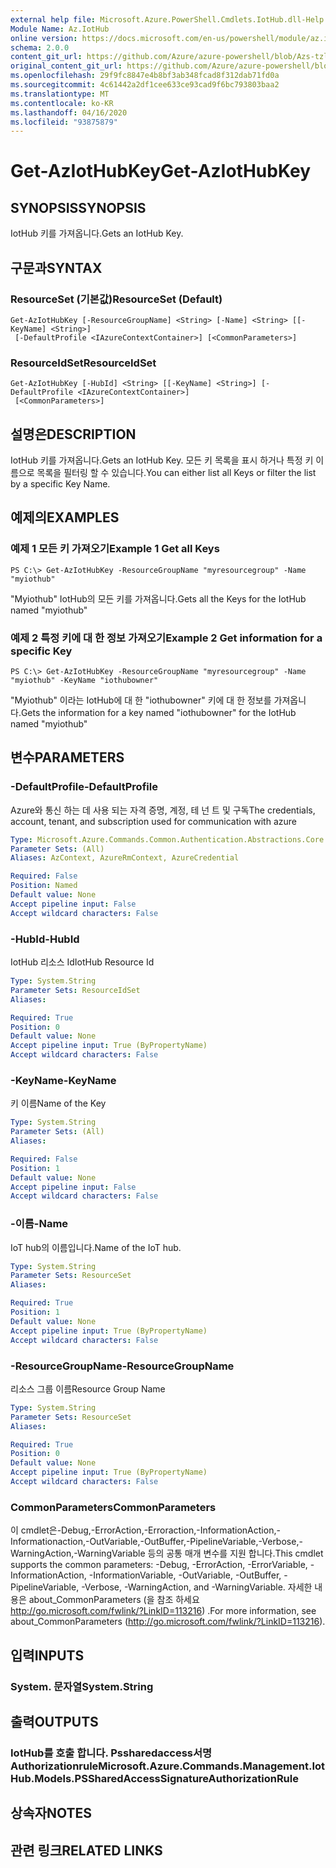 ```yaml
---
external help file: Microsoft.Azure.PowerShell.Cmdlets.IotHub.dll-Help.xml
Module Name: Az.IotHub
online version: https://docs.microsoft.com/en-us/powershell/module/az.iothub/get-aziothubkey
schema: 2.0.0
content_git_url: https://github.com/Azure/azure-powershell/blob/Azs-tzl/src/IotHub/IotHub/help/Get-AzIotHubKey.md
original_content_git_url: https://github.com/Azure/azure-powershell/blob/Azs-tzl/src/IotHub/IotHub/help/Get-AzIotHubKey.md
ms.openlocfilehash: 29f9fc8847e4b8bf3ab348fcad8f312dab71fd0a
ms.sourcegitcommit: 4c61442a2df1cee633ce93cad9f6bc793803baa2
ms.translationtype: MT
ms.contentlocale: ko-KR
ms.lasthandoff: 04/16/2020
ms.locfileid: "93875879"
---
```

# <span data-ttu-id="b1472-101">Get-AzIotHubKey</span><span class="sxs-lookup"><span data-stu-id="b1472-101">Get-AzIotHubKey</span></span>

## <span data-ttu-id="b1472-102">SYNOPSIS</span><span class="sxs-lookup"><span data-stu-id="b1472-102">SYNOPSIS</span></span>
<span data-ttu-id="b1472-103">IotHub 키를 가져옵니다.</span><span class="sxs-lookup"><span data-stu-id="b1472-103">Gets an IotHub Key.</span></span>

## <span data-ttu-id="b1472-104">구문과</span><span class="sxs-lookup"><span data-stu-id="b1472-104">SYNTAX</span></span>

### <span data-ttu-id="b1472-105">ResourceSet (기본값)</span><span class="sxs-lookup"><span data-stu-id="b1472-105">ResourceSet (Default)</span></span>
```
Get-AzIotHubKey [-ResourceGroupName] <String> [-Name] <String> [[-KeyName] <String>]
 [-DefaultProfile <IAzureContextContainer>] [<CommonParameters>]
```

### <span data-ttu-id="b1472-106">ResourceIdSet</span><span class="sxs-lookup"><span data-stu-id="b1472-106">ResourceIdSet</span></span>
```
Get-AzIotHubKey [-HubId] <String> [[-KeyName] <String>] [-DefaultProfile <IAzureContextContainer>]
 [<CommonParameters>]
```

## <span data-ttu-id="b1472-107">설명은</span><span class="sxs-lookup"><span data-stu-id="b1472-107">DESCRIPTION</span></span>
<span data-ttu-id="b1472-108">IotHub 키를 가져옵니다.</span><span class="sxs-lookup"><span data-stu-id="b1472-108">Gets an IotHub Key.</span></span>
<span data-ttu-id="b1472-109">모든 키 목록을 표시 하거나 특정 키 이름으로 목록을 필터링 할 수 있습니다.</span><span class="sxs-lookup"><span data-stu-id="b1472-109">You can either list all Keys or filter the list by a specific Key Name.</span></span>

## <span data-ttu-id="b1472-110">예제의</span><span class="sxs-lookup"><span data-stu-id="b1472-110">EXAMPLES</span></span>

### <span data-ttu-id="b1472-111">예제 1 모든 키 가져오기</span><span class="sxs-lookup"><span data-stu-id="b1472-111">Example 1 Get all Keys</span></span>
```
PS C:\> Get-AzIotHubKey -ResourceGroupName "myresourcegroup" -Name "myiothub"
```

<span data-ttu-id="b1472-112">"Myiothub" IotHub의 모든 키를 가져옵니다.</span><span class="sxs-lookup"><span data-stu-id="b1472-112">Gets all the Keys for the IotHub named "myiothub"</span></span>

### <span data-ttu-id="b1472-113">예제 2 특정 키에 대 한 정보 가져오기</span><span class="sxs-lookup"><span data-stu-id="b1472-113">Example 2 Get information for a specific Key</span></span>
```
PS C:\> Get-AzIotHubKey -ResourceGroupName "myresourcegroup" -Name "myiothub" -KeyName "iothubowner"
```

<span data-ttu-id="b1472-114">"Myiothub" 이라는 IotHub에 대 한 "iothubowner" 키에 대 한 정보를 가져옵니다.</span><span class="sxs-lookup"><span data-stu-id="b1472-114">Gets the information for a key named "iothubowner" for the IotHub named "myiothub"</span></span>

## <span data-ttu-id="b1472-115">변수</span><span class="sxs-lookup"><span data-stu-id="b1472-115">PARAMETERS</span></span>

### <span data-ttu-id="b1472-116">-DefaultProfile</span><span class="sxs-lookup"><span data-stu-id="b1472-116">-DefaultProfile</span></span>
<span data-ttu-id="b1472-117">Azure와 통신 하는 데 사용 되는 자격 증명, 계정, 테 넌 트 및 구독</span><span class="sxs-lookup"><span data-stu-id="b1472-117">The credentials, account, tenant, and subscription used for communication with azure</span></span>

```yaml
Type: Microsoft.Azure.Commands.Common.Authentication.Abstractions.Core.IAzureContextContainer
Parameter Sets: (All)
Aliases: AzContext, AzureRmContext, AzureCredential

Required: False
Position: Named
Default value: None
Accept pipeline input: False
Accept wildcard characters: False
```

### <span data-ttu-id="b1472-118">-HubId</span><span class="sxs-lookup"><span data-stu-id="b1472-118">-HubId</span></span>
<span data-ttu-id="b1472-119">IotHub 리소스 Id</span><span class="sxs-lookup"><span data-stu-id="b1472-119">IotHub Resource Id</span></span>

```yaml
Type: System.String
Parameter Sets: ResourceIdSet
Aliases:

Required: True
Position: 0
Default value: None
Accept pipeline input: True (ByPropertyName)
Accept wildcard characters: False
```

### <span data-ttu-id="b1472-120">-KeyName</span><span class="sxs-lookup"><span data-stu-id="b1472-120">-KeyName</span></span>
<span data-ttu-id="b1472-121">키 이름</span><span class="sxs-lookup"><span data-stu-id="b1472-121">Name of the Key</span></span>

```yaml
Type: System.String
Parameter Sets: (All)
Aliases:

Required: False
Position: 1
Default value: None
Accept pipeline input: False
Accept wildcard characters: False
```

### <span data-ttu-id="b1472-122">-이름</span><span class="sxs-lookup"><span data-stu-id="b1472-122">-Name</span></span>
<span data-ttu-id="b1472-123">IoT hub의 이름입니다.</span><span class="sxs-lookup"><span data-stu-id="b1472-123">Name of the IoT hub.</span></span> 

```yaml
Type: System.String
Parameter Sets: ResourceSet
Aliases:

Required: True
Position: 1
Default value: None
Accept pipeline input: True (ByPropertyName)
Accept wildcard characters: False
```

### <span data-ttu-id="b1472-124">-ResourceGroupName</span><span class="sxs-lookup"><span data-stu-id="b1472-124">-ResourceGroupName</span></span>
<span data-ttu-id="b1472-125">리소스 그룹 이름</span><span class="sxs-lookup"><span data-stu-id="b1472-125">Resource Group Name</span></span>

```yaml
Type: System.String
Parameter Sets: ResourceSet
Aliases:

Required: True
Position: 0
Default value: None
Accept pipeline input: True (ByPropertyName)
Accept wildcard characters: False
```

### <span data-ttu-id="b1472-126">CommonParameters</span><span class="sxs-lookup"><span data-stu-id="b1472-126">CommonParameters</span></span>
<span data-ttu-id="b1472-127">이 cmdlet은-Debug,-ErrorAction,-Erroraction,-InformationAction,-Informationaction,-OutVariable,-OutBuffer,-PipelineVariable,-Verbose,-WarningAction,-WarningVariable 등의 공통 매개 변수를 지원 합니다.</span><span class="sxs-lookup"><span data-stu-id="b1472-127">This cmdlet supports the common parameters: -Debug, -ErrorAction, -ErrorVariable, -InformationAction, -InformationVariable, -OutVariable, -OutBuffer, -PipelineVariable, -Verbose, -WarningAction, and -WarningVariable.</span></span> <span data-ttu-id="b1472-128">자세한 내용은 about_CommonParameters (을 참조 하세요 http://go.microsoft.com/fwlink/?LinkID=113216) .</span><span class="sxs-lookup"><span data-stu-id="b1472-128">For more information, see about_CommonParameters (http://go.microsoft.com/fwlink/?LinkID=113216).</span></span>

## <span data-ttu-id="b1472-129">입력</span><span class="sxs-lookup"><span data-stu-id="b1472-129">INPUTS</span></span>

### <span data-ttu-id="b1472-130">System. 문자열</span><span class="sxs-lookup"><span data-stu-id="b1472-130">System.String</span></span>

## <span data-ttu-id="b1472-131">출력</span><span class="sxs-lookup"><span data-stu-id="b1472-131">OUTPUTS</span></span>

### <span data-ttu-id="b1472-132">IotHub를 호출 합니다. Pssharedaccess서명 Authorizationrule</span><span class="sxs-lookup"><span data-stu-id="b1472-132">Microsoft.Azure.Commands.Management.IotHub.Models.PSSharedAccessSignatureAuthorizationRule</span></span>

## <span data-ttu-id="b1472-133">상속자</span><span class="sxs-lookup"><span data-stu-id="b1472-133">NOTES</span></span>

## <span data-ttu-id="b1472-134">관련 링크</span><span class="sxs-lookup"><span data-stu-id="b1472-134">RELATED LINKS</span></span>
